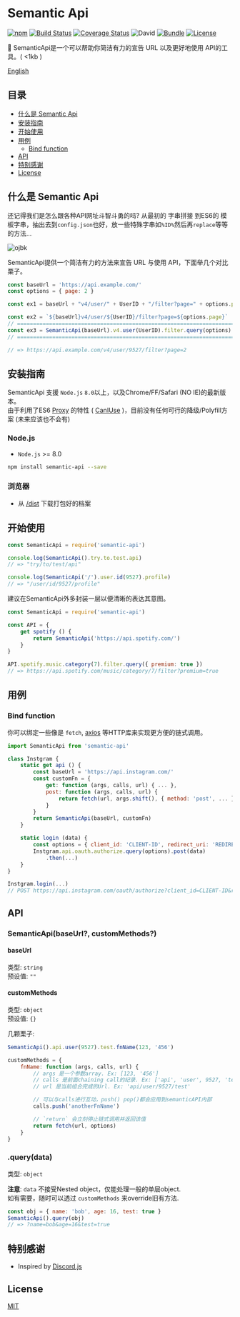 # Semantic Api
[![npm](https://img.shields.io/npm/v/semantic-api.svg)](https://www.npmjs.com/package/semantic-api)
[![Build Status](https://travis-ci.org/pionxzh/semantic-api.svg?branch=master)](https://travis-ci.org/pionxzh/semantic-api)
[![Coverage Status](https://coveralls.io/repos/github/pionxzh/semantic-api/badge.svg?branch=master)](https://coveralls.io/github/pionxzh/semantic-api?branch=master)
![David](https://img.shields.io/david/pionxzh/semantic-api.svg?color=%23009688)
[![Bundle](https://img.shields.io/bundlephobia/minzip/semantic-api.svg)](https://bundlephobia.com/result?p=semantic-api)
[![License](https://img.shields.io/badge/license-MIT-blue.svg)](/LICENSE)

🎏 SemanticApi是一个可以帮助你简洁有力的宣告 URL 以及更好地使用 API的工具。( <1kb )

[English](/README.md)

[CanIUse]: https://caniuse.com/#search=proxy

## 目录
  - [什么是 Semantic Api](#%E4%BB%80%E4%B9%88%E6%98%AF-semantic-api)
  - [安装指南](#%E5%AE%89%E8%A3%85%E6%8C%87%E5%8D%97)
  - [开始使用](#%E5%BC%80%E5%A7%8B%E4%BD%BF%E7%94%A8)
  - [用例](#%E7%94%A8%E4%BE%8B)
    - [Bind function](#bind-function)
  - [API](#api)
  - [特别感谢](#%E7%89%B9%E5%88%AB%E6%84%9F%E8%B0%A2)
  - [License](#license)

## 什么是 Semantic Api

还记得我们是怎么跟各种API网址斗智斗勇的吗? 从最初的 字串拼接 到ES6的 模板字串，抽出去到`config.json`也好，放一些特殊字串如`%ID%`然后再`replace`等等的方法...

![ojbk](https://i.imgur.com/4obQkNn.jpg)

SemanticApi提供一个简洁有力的方法来宣告 URL 与使用 API，下面举几个对比栗子。

```js
const baseUrl = 'https://api.example.com/'
const options = { page: 2 }

const ex1 = baseUrl + "v4/user/" + UserID + "/filter?page=" + options.page

const ex2 = `${baseUrl}v4/user/${UserID}/filter?page=${options.page}`
// ====================================================================
const ex3 = SemanticApi(baseUrl).v4.user(UserID).filter.query(options)
// ====================================================================

// => https://api.example.com/v4/user/9527/filter?page=2
```

## 安装指南

SemanticApi 支援 `Node.js` `8.0`以上，以及Chrome/FF/Safari (NO IE)的最新版本。\
由于利用了ES6 [Proxy](https://developer.mozilla.org/zh-TW/docs/Web/JavaScript/Reference/Global_Objects/Proxy) 的特性 ( [CanIUse][CanIUse] )，目前没有任何可行的降级/Polyfill方案 (未来应该也不会有)

### Node.js
* `Node.js` >= 8.0

```bash
npm install semantic-api --save
```
### 浏览器

* 从 [/dist](https://github/pionxzh/semantic-api/dist/) 下载打包好的档案

## 开始使用

```js
const SemanticApi = require('semantic-api')

console.log(SemanticApi().try.to.test.api)
// => "try/to/test/api"

console.log(SemanticApi('/').user.id(9527).profile)
// => "/user/id/9527/profile"
```

建议在SemanticApi外多封装一层以便清晰的表达其意图。

```js
const SemanticApi = require('semantic-api')

const API = {
    get spotify () {
        return SemanticApi('https://api.spotify.com/')
    }
}

API.spotify.music.category(7).filter.query({ premium: true })
// => https://api.spotify.com/music/category/7/filter?premium=true
```

## 用例

### Bind function

你可以绑定一些像是 `fetch`, [axios](https://github.com/axios/axios) 等HTTP库来实现更方便的链式调用。

```js
import SemanticApi from 'semantic-api'

class Instgram {
    static get api () {
        const baseUrl = 'https://api.instagram.com/'
        const customFn = {
            get: function (args, calls, url) { ... },
            post: function (args, calls, url) {
                return fetch(url, args.shift(), { method: 'post', ... })
            }
        }
        return SemanticApi(baseUrl, customFn)
    }

    static login (data) {
        const options = { client_id: 'CLIENT-ID', redirect_uri: 'REDIRECT-URI' }
        Instgram.api.oauth.authorize.query(options).post(data)
            .then(...)
    }
}

Instgram.login(...)
// POST https://api.instagram.com/oauth/authorize?client_id=CLIENT-ID&redirect_uri=REDIRECT-URI
```

## API

### SemanticApi(baseUrl?, customMethods?)

#### baseUrl
类型: `string`\
预设值: `""`

#### customMethods
类型: `object`\
预设值: `{}`

几颗栗子:
```js
SemanticApi().api.user(9527).test.fnName(123, '456')
```

```js
customMethods = {
    fnName: function (args, calls, url) {
        // args 是一个参数array. Ex: [123, '456']
        // calls 是前面chaining call的纪录. Ex: ['api', 'user', 9527, 'test']
        // url 是当前组合完成的Url. Ex: 'api/user/9527/test'

        // 可以与calls进行互动，push() pop()都会应用到semanticAPI内部
        calls.push('anotherFnName')

        // `return` 会立刻停止链式调用并返回该值
        return fetch(url, options)
    }
}
```

### .query(data)
类型: `object`

**注意**: `data` 不接受Nested object，仅能处理一般的单层object.\
如有需要，随时可以透过 `customMethods` 来override旧有方法.

```js
const obj = { name: 'bob', age: 16, test: true }
SemanticApi().query(obj)
// => ?name=bob&age=16&test=true

```

## 特别感谢

* Inspired by [Discord.js](https://github.com/discordjs/discord.js)

## License
[MIT](LICENSE)

